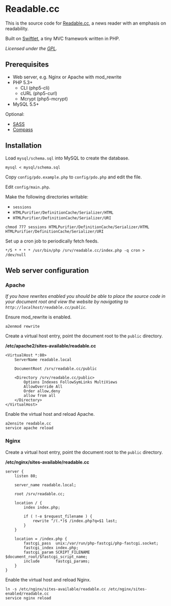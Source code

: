 Readable.cc
===========

This is the source code for [Readable.cc](http://readable.cc), a news reader with an emphasis on readability.

Built on [Swiftlet](http://swiftlet.org), a tiny MVC framework written in PHP.

*Licensed under the [GPL](http://opensource.org/licenses/gpl-3.0.html).*


Prerequisites
-------------

* Web server, e.g. Nginx or Apache with mod_rewrite
* PHP 5.3+
	* CLI (php5-cli)
	* cURL (php5-curl)
	* Mcrypt (php5-mcrypt)
* MySQL 5.5+

Optional:

* [SASS](http://sass-lang.com)
* [Compass](http://compass-style.org)


Installation
------------

Load `mysql/schema.sql` into MySQL to create the database.

```shell
mysql < mysql/schema.sql
```

Copy `config/pdo.example.php` to `config/pdo.php` and edit the file.

Edit `config/main.php`.

Make the following directories writable:

* `sessions`
* `HTMLPurifier/DefinitionCache/Serializer/HTML`
* `HTMLPurifier/DefinitionCache/Serializer/URI`

```shell
chmod 777 sessions HTMLPurifier/DefinitionCache/Serializer/HTML HTMLPurifier/DefinitionCache/Serializer/URI
```

Set up a cron job to periodically fetch feeds.

```shell
*/5 * * * * /usr/bin/php /srv/readable.cc/index.php -q cron > /dev/null
```

Web server configuration
------------------------

### Apache

*If you have rewrites enabled you should be able to place the source code in your document root and
view the website by navigating to `http://localhost/readable.cc/public`.*

Ensure mod\_rewrite is enabled.

```shell
a2enmod rewrite
```

Create a virtual host entry, point the document root to the `public` directory.

**/etc/apache2/sites-available/readable.cc**

```apacheconf
<VirtualHost *:80>
	ServerName readable.local

	DocumentRoot /srv/readable.cc/public

	<Directory /srv/readable.cc/public>
		Options Indexes FollowSymLinks MultiViews
		AllowOverride All
		Order allow,deny
		allow from all
	</Directory>
</VirtualHost>
```

Enable the virtual host and reload Apache.

```shell
a2ensite readable.cc
service apache reload
```


### Nginx

Create a virtual host entry, point the document root to the `public` directory.

**/etc/nginx/sites-available/readable.cc**

```nginx
server {
	listen 80;

	server_name readable.local;

	root /srv/readable.cc;

	location / {
		index index.php;

		if ( !-e $request_filename ) {
			rewrite ^/(.*)$ /index.php?q=$1 last;
		}
	}

	location = /index.php {
		fastcgi_pass  unix:/var/run/php-fastcgi/php-fastcgi.socket;
		fastcgi_index index.php;
		fastcgi_param SCRIPT_FILENAME $document_root/$fastcgi_script_name;
		include       fastcgi_params;
	}
}
```

Enable the virtual host and reload Nginx.

```shell
ln -s /etc/nginx/sites-available/readable.cc /etc/nginx/sites-enabled/readable.cc
service nginx reload
```
